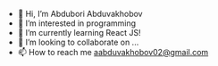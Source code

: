 - 👋 Hi, I’m Abdubori Abduvakhobov
- 👀 I’m interested in programming
- 🌱 I’m currently learning React JS!
- 💞️ I’m looking to collaborate on ...
- 📫 How to reach me aabduvakhobov02@gmail.com

<!---
aabduvakhobov02/aabduvakhobov02 is a ✨ special ✨ repository because its `README.md` (this file) appears on your GitHub profile.
You can click the Preview link to take a look at your changes.
--->
